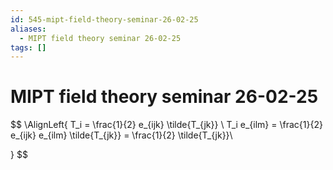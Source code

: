 ```yaml
---
id: 545-mipt-field-theory-seminar-26-02-25
aliases:
  - MIPT field theory seminar 26-02-25
tags: []
---
```


# MIPT field theory seminar 26-02-25
$$
\AlignLeft{
T_i = \frac{1}{2} e_{ijk} \tilde{T_{jk}} \\
T_i e_{ilm} = \frac{1}{2} e_{ijk} e_{ilm} \tilde{T_{jk}} =
\frac{1}{2} \tilde{T_{jk}}\\

}
$$
